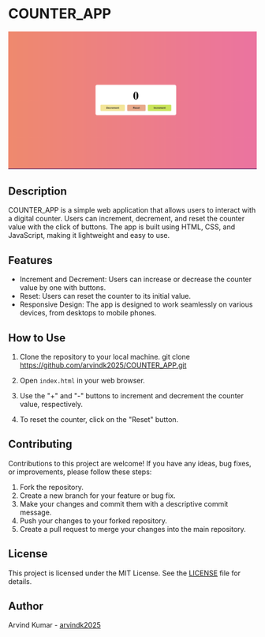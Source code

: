 # COUNTER_APP

![Alt text](./assets/COUNTER_PIC.png?raw=true "Counter App")

## Description
COUNTER_APP is a simple web application that allows users to interact with a digital counter. Users can increment, decrement, and reset the counter value with the click of buttons. The app is built using HTML, CSS, and JavaScript, making it lightweight and easy to use.

## Features
- Increment and Decrement: Users can increase or decrease the counter value by one with buttons.
- Reset: Users can reset the counter to its initial value.
- Responsive Design: The app is designed to work seamlessly on various devices, from desktops to mobile phones.

## How to Use
1. Clone the repository to your local machine.
git clone https://github.com/arvindk2025/COUNTER_APP.git


2. Open `index.html` in your web browser.

3. Use the "+" and "-" buttons to increment and decrement the counter value, respectively.

4. To reset the counter, click on the "Reset" button.

## Contributing
Contributions to this project are welcome! If you have any ideas, bug fixes, or improvements, please follow these steps:
1. Fork the repository.
2. Create a new branch for your feature or bug fix.
3. Make your changes and commit them with a descriptive commit message.
4. Push your changes to your forked repository.
5. Create a pull request to merge your changes into the main repository.

## License
This project is licensed under the MIT License. See the [LICENSE](LICENSE) file for details.

## Author
Arvind Kumar - [arvindk2025](https://github.com/arvindk2025)
